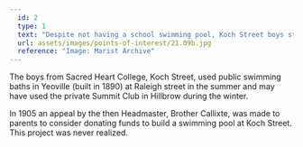 ```yaml
---
  id: 2
  type: 1
  text: "Despite not having a school swimming pool, Koch Street boys still took part in swimming galas. "
  url: assets/images/points-of-interest/21.09b.jpg
  reference: "Image: Marist Archive"
---
```

The boys from Sacred Heart College, Koch Street, used public swimming baths in Yeoville (built in 1890) at Raleigh street in the summer and may have used the private Summit Club in Hillbrow during the winter.

In 1905 an appeal by the then Headmaster, Brother Callixte, was made to parents to consider donating funds to build a swimming pool at Koch Street. This project was never realized.
        